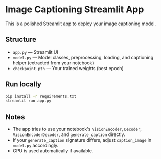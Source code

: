 # Image Captioning Streamlit App

This is a polished Streamlit app to deploy your image captioning model.

## Structure
- `app.py` — Streamlit UI
- `model.py` — Model classes, preprocessing, loading, and captioning helper (extracted from your notebook)
- `checkpoint.pth` — Your trained weights (best epoch)

## Run locally
```bash
pip install -r requirements.txt
streamlit run app.py
```

## Notes
- The app tries to use your notebook's `VisionEncoder`, `Decoder`, `VisionEncoderDecoder`, and `generate_caption` directly.
- If your `generate_caption` signature differs, adjust `caption_image` in `model.py` accordingly.
- GPU is used automatically if available.
